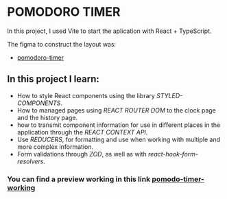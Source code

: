 # POMODORO TIMER

In this project, I used Vite to start the aplication with React + TypeScript.

The figma to construct the layout was:

- [pomodoro-timer](<https://www.figma.com/file/h1LId44vl4Av8DLgn3knJF/Ignite-Timer-(Community)?type=design&node-id=0-1&mode=design&t=8S1uEsgSAPOM4Xvs-0>)

## In this project I learn:

- How to style React components using the library _STYLED-COMPONENTS_.
- How to managed pages using _REACT ROUTER DOM_ to the clock page and the history page.
- how to transmit component information for use in different places in the application through the _REACT CONTEXT API_.
- Use _REDUCERS_, for formatting and use when working with multiple and more complex information.
- Form validations through _ZOD_, as well as with _react-hook-form-resolvers_.

### You can find a preview working in this link [pomodo-timer-working](<https://pomodoro-timer-gray.vercel.app/>)
